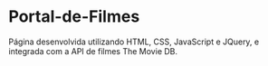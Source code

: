 # Portal-de-Filmes
Página desenvolvida utilizando HTML, CSS, JavaScript e JQuery, e integrada com a API de filmes The Movie DB.
